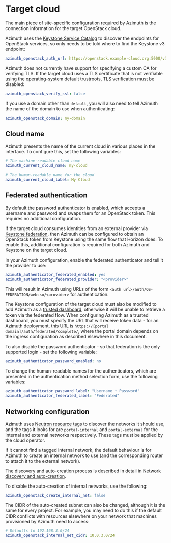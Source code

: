 # Target cloud

The main piece of site-specific configuration required by Azimuth is the connection information
for the target OpenStack cloud.

Azimuth uses the
[Keystone Service Catalog](https://docs.openstack.org/keystone/latest/contributor/service-catalog.html)
to discover the endpoints for OpenStack services, so only needs to be told where to find the
Keystone v3 endpoint:

```yaml
azimuth_openstack_auth_url: https://openstack.example-cloud.org:5000/v3
```

Azimuth does not currently have support for specifying a custom CA for verifying TLS. If the
target cloud uses a TLS certificate that is not verifiable using the operating-system default
trustroots, TLS verification must be disabled:

```yaml
azimuth_openstack_verify_ssl: false
```

If you use a domain other than `default`, you will also need to tell Azimuth the name of the
domain to use when authenticating:

```yaml
azimuth_openstack_domain: my-domain
```

## Cloud name

Azimuth presents the name of the current cloud in various places in the interface. To configure
this, set the following variables:

```yaml
# The machine-readable cloud name
azimuth_current_cloud_name: my-cloud

# The human-readable name for the cloud
azimuth_current_cloud_label: My Cloud
```

## Federated authentication

By default the password authenticator is enabled, which accepts a username and password and swaps
them for an OpenStack token. This requires no additional configuration.

If the target cloud consumes identities from an external provider via
[Keystone federation](https://docs.openstack.org/keystone/latest/admin/federation/introduction.html),
then Azimuth can be configured to obtain an OpenStack token from Keystone using the same flow
that Horizon does. To enable this, additional configuration is required for both Azimuth and Keystone
on the target cloud.

In your Azimuth configuration, enable the federated authenticator and tell it the provider to use:

```yaml
azimuth_authenticator_federated_enabled: yes
azimuth_authenticator_federated_provider: "<provider>"
```

This will result in Azimuth using URLs of the form `<auth url>/auth/OS-FEDERATION/websso/<provider>`
for authentication.

The Keystone configuration of the target cloud must also be modified to add Azimuth as a
[trusted dashboard](https://docs.openstack.org/keystone/latest/admin/federation/configure_federation.html#add-a-trusted-dashboard-websso),
otherwise it will be unable to retrieve a token via the federated flow. When configuring Azimuth as a
trusted dashboard, you must specify the URL that will receive token data - for an Azimuth deployment,
this URL is `https://[portal domain]/auth/federated/complete/`, where the portal domain depends on
the ingress configuration as described elsewhere in this document.

To also disable the password authenticator - so that federation is the only supported login - set
the following variable:

```yaml
azimuth_authenticator_password_enabled: no
```

To change the human-readable names for the authenticators, which are presented in the authentication
method selection form, use the following variables:

```yaml
azimuth_authenticator_password_label: "Username + Password"
azimuth_authenticator_federated_label: "Federated"
```

## Networking configuration

Azimuth uses
[Neutron resource tags](https://docs.openstack.org/neutron/latest/contributor/internals/tag.html)
to discover the networks it should use, and the tags it looks for are `portal-internal` and
`portal-external` for the internal and external networks respectively. These tags must be applied
by the cloud operator.

If it cannot find a tagged internal network, the default behaviour is for Azimuth to create an
internal network to use (and the corresponding router to attach it to the external network).

The discovery and auto-creation process is described in detail in
[Network discovery and auto-creation](https://github.com/stackhpc/azimuth/tree/master/docs/architecture.md#network-discovery-and-auto-creation).

To disable the auto-creation of internal networks, use the following:

```yaml
azimuth_openstack_create_internal_net: false
```

The CIDR of the auto-created subnet can also be changed, although it is the same for every project.
For example, you may need to do this if the default CIDR conflicts with resources elsewhere
on your network that machines provisioned by Azimuth need to access:

```yaml
# Defaults to 192.168.3.0/24
azimuth_openstack_internal_net_cidr: 10.0.3.0/24
```

